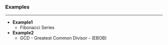 ### Examples
-----
* **Example1**
  * Fibonacci Series
* **Example2**
  * GCD - Greatest Common Divisor - (EBOB)
